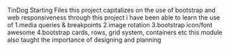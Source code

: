 TinDog Starting Files
 this project capitalizes on the use of bootstrap and web responsiveness
 through this project i have been able to learn the use of 
 1.media queries & breakpoints
 2.image rotation
 3.bootstrap icon/font awesome
 4.bootstrap cards, rows, grid system, containers etc
 this module also taught the importance of designing and planning